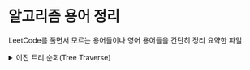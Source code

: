 # 알고리즘 용어 정리
LeetCode를 풀면서 모르는 용어들이나 영어 용어들을 간단히 정리 요약한 파일

<details>
<summary>이진 트리 순회(Tree Traverse)</summary>
<div markdown="1">

</br>
<img src = "https://user-images.githubusercontent.com/84119178/155956092-ebe9bd0c-fff5-4225-8af2-7e5ff7acd84c.png" width = 600>

위의 그림을 예시로 들어서 설명을 하면

**1. 전위 순회(preorder traverse)**
- 부모노드(root)부터 먼저 방문
- 1->2->4 순서대로 끝까지 탐색한 뒤, 그 다음 자식 노드인 5를 탐색
- 2번 노드 탐색을 끝냈으니 그 다음 자식노드인 3번 노드를 탐색
- 3번 노드의 탐색이 다 끝나면 끝
- 총 순서 : 1->2->4->5->3->6->7
</br></br>

**2. 중위 순회(inorder traverse)**
- 왼쪽 자식 노드 -> 부모 노드 -> 오른쪽 자식 노드 순으로 탐색하는 것
- 4->2->5 순으로 탐색한 뒤, 2번의 부모 노드인 1번 노드 탐색
- 그리고 1번 노드의 자식 노드인 3번 노드 탐색
- 총 순서 : 4->2->5->1->6->3->7
</br></br>

**3. 후위 순회(postorder traverse)**
- 왼쪽 자식 노드 -> 오른쪽 자식 노드 -> 부모 노드 순으로 탐색하는 것
- 전개과정은 다른 순회들과 비슷하므로 생략.
- 총 순서 : 4->5->2->6->7->3->1
</br></br>

**4. 층별 순회(level order traverse)**
- 위 쪽 노드들 부터 아래방향으로 차례대로 탐색
- 총 순서 : 1->2->3->4->5->6->7

    
</div>
</details>

